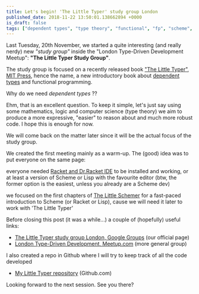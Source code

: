 ```yaml
---
title: Let's begin! 'The Little Typer' study group London
published_date: 2018-11-22 13:50:01.138662894 +0000
is_draft: false
tags: ["dependent types", "type theory", "functional", "fp", "scheme", "racket", "lisp", "logic"]
---
```



Last Tuesday, 20th November, we started a quite interesting (and really nerdy) new *"study group"* inside the "London Type-Driven Development Meetup": **"The Little Typer Study Group"**.

The study group is focused on a recently released book <a href="https://mitpress.mit.edu/books/little-typer" target="_blank">"The Little Typer", MIT Press</a>, hence the name, a new introductory book about <a href="https://en.wikipedia.org/wiki/Dependent_type" target="_blank">dependent types</a> and functional programming.

Why do we need *dependent types* ??

Ehm, that is an excellent question.
To keep it simple, let's just say using some mathematics, logic and computer science (type theory) we aim to produce a more expressive, "easier" to reason about and much more robust code. I hope this is enough for now.

We will come back on the matter later since it will be the actual focus of the study group.


We created the first meeting mainly as a warm-up. The (good) idea was to put everyone on the same page:



 everyone needed <a href="https://racket-lang.org" target="_blank">Racket and Dr.Racket IDE</a> to be installed and working, or at least a version of Scheme or Lisp with the favourite editor (btw, the former option is the easiest, unless you already are a Scheme dev)


 we focused on the first chapters of <a href="https://mitpress.ublish.com/book/little-schemer" target="_blank">The Little Schemer</a> for a fast-paced introduction to Scheme (or Racket or  Lisp), cause we will need it later to work with 'The Little Typer'

Before closing this post (it was a while...) a couple of (hopefully) useful links:

- <a href="https://groups.google.com/forum/#!forum/the-little-typer-study-group-london" target="_blank">The Little Typer study group London, Google Groups</a> (our official page)
- <a href="https://www.meetup.com/London-TyDD" target="_blank">London Type-Driven Development, Meetup.com</a> (more general group)

I also created a repo in Github where I will try to keep track of all the code developed

- <a href="https://github.com/palutz/LittleTyperStudyGroup" target="_blank">My Little Typer repository</a> (Github.com)


Looking forward to the next session. See you there?
